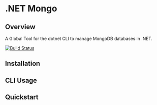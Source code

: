 # .NET Mongo

## Overview

A Global Tool for the dotnet CLI to manage MongoDB databases in .NET.

[![Build Status](https://dev.azure.com/councildevelopment/Dot%20Net%20Mongo/_apis/build/status/ndichiaro.dotnet-mongo?branchName=master)](https://dev.azure.com/councildevelopment/Dot%20Net%20Mongo/_build/latest?definitionId=5&branchName=master)

## Installation

## CLI Usage

## Quickstart
